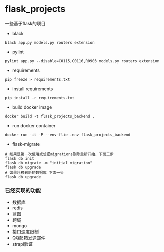# flask_projects

一些基于flask的项目

- black

```shell
black app.py models.py routers extension
```

- pylint

```shell
pylint app.py --disable=C0115,C0116,R0903 models.py routers extension
```

- requirements

```shell
pip freeze > requirements.txt
```

- install requirements

```shell
pip install -r requirements.txt
```

- build docker image

```shell
docker build -t flask_projects_backend .
```
- run docker container

```shell
docker run -it -P --env-flie .env flask_projects_backend
```

- flask-migrate

```shell
# 如果是第一次使用或想把migrations删除重新开始，下面三步
flask db init
flask db migrate -m "initial migration"
flask db upgrade
# 如果迁移到新的数据库 下面一步
flask db upgrade
```
### 已经实现的功能
- 数据库
- redis
- 蓝图
- 跨域
- mongo
- 接口速度限制
- QQ邮箱发送邮件
- strapi验证